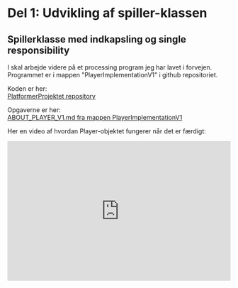 # Del 1: Udvikling af spiller-klassen
## Spillerklasse med indkapsling og single responsibility

I skal arbejde videre på et processing program jeg har lavet i forvejen.   
Programmet er i mappen "PlayerImplementationV1" i github repositoriet.   

Koden er her:   
[PlatformerProjektet repository](https://github.com/prog2di/PlatformerProjektet/)

Opgaverne er her:    
[ABOUT_PLAYER_V1.md fra mappen PlayerImplementationV1](https://github.com/prog2di/PlatformerProjektet/blob/main/PlayerImplementationV1/ABOUT_PLAYER_V1.md)

Her en video af hvordan Player-objektet fungerer når det er færdigt:

<iframe width="100%" height="315" src="https://www.youtube.com/embed/0ShSfmmniFw?si=az1tKc2u8dzkwB_2" title="YouTube video player" frameborder="0" allow="accelerometer; autoplay; clipboard-write; encrypted-media; gyroscope; picture-in-picture; web-share" referrerpolicy="strict-origin-when-cross-origin" allowfullscreen></iframe>
